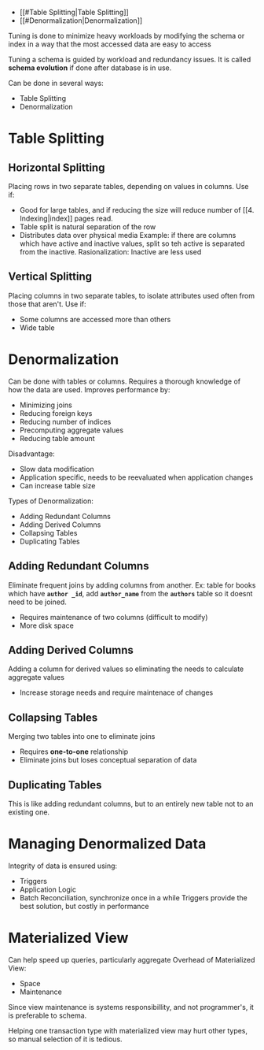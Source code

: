 - [[#Table Splitting|Table Splitting]]
- [[#Denormalization|Denormalization]]


Tuning is done to minimize heavy workloads by modifying the schema or index in a way that the most accessed data are easy to access

Tuning a schema is guided by workload and redundancy issues. It is called **schema evolution** if done after database is in use.

Can be done in several ways:
- Table Splitting
- Denormalization
# Table Splitting
## Horizontal Splitting
Placing rows in two separate tables, depending on values in columns.
Use if:
- Good for large tables, and if reducing the size will reduce number of [[4. Indexing|index]] pages read.
- Table split is natural separation of the row
- Distributes data over physical media
Example: if there are columns which have active and inactive values, split so teh active is separated from the inactive.
Rasionalization: Inactive are less used
## Vertical Splitting
Placing columns in two separate tables, to isolate attributes used often from those that aren't.
Use if:
- Some columns are accessed more than others
- Wide table

# Denormalization
Can be done with tables or columns. Requires a thorough knowledge of how the data are used.
Improves performance by:
- Minimizing joins
- Reducing foreign keys
- Reducing number of indices
- Precomputing aggregate values
- Reducing table amount

Disadvantage:
- Slow data modification
- Application specific, needs to be reevaluated when application changes
- Can increase table size

Types of Denormalization:
- Adding Redundant Columns
- Adding Derived Columns
- Collapsing Tables
- Duplicating Tables

## Adding Redundant Columns
Eliminate frequent joins by adding columns from another. Ex: table for books which have **`author _id`**, add **`author_name`** from the **`authors`** table so it doesnt need to be joined.
- Requires maintenance of two columns (difficult to modify)
- More disk space

## Adding Derived Columns
Adding a column for derived values so eliminating the needs to calculate aggregate values
- Increase storage needs and require maintenace of changes

## Collapsing Tables
Merging two tables into one to eliminate joins
- Requires **one-to-one** relationship
- Eliminate joins but loses conceptual separation of data

## Duplicating Tables
This is like adding redundant columns, but to an entirely new table not to an existing one.

# Managing Denormalized Data
Integrity of data is ensured using:
- Triggers
- Application Logic
- Batch Reconciliation, synchronize once in a while
Triggers provide the best solution, but costly in performance

# Materialized View
Can help speed up queries, particularly aggregate
Overhead of Materialized View:
- Space
- Maintenance

Since view maintenance is systems responsibillity, and not programmer's, it is preferable to schema.

Helping one transaction type with materialized view may hurt other types, so manual selection of it is tedious.